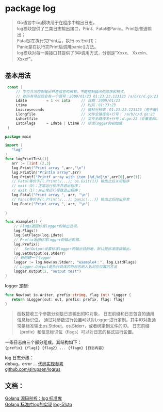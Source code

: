 # package log
> Go语言中log模块用于在程序中输出日志。  
  log模块提供了三类日志输出接口，Print、Fatal和Panic。Print是普通输出；  
  Fatal是在执行完Print后，执行 os.Exit(1)；  
  Panic是在执行完Print后调用panic()方法。  
  log模块对每一类接口其提供了3中调用方式，分别是"Xxxx、 Xxxxln、Xxxxf"。
  
## 基本用法
```go
 const (
     // 字位共同控制输出日志信息的细节。不能控制输出的顺序和格式。
     // 在所有项目后会有一个冒号：2009/01/23 01:23:23.123123 /a/b/c/d.go:23: message
     Ldate         = 1 << iota     // 日期：2009/01/23
     Ltime                         // 时间：01:23:23
     Lmicroseconds                 // 微秒分辨率：01:23:23.123123（用于增强Ltime位）
     Llongfile                     // 文件全路径名+行号： /a/b/c/d.go:23
     Lshortfile                    // 文件无路径名+行号：d.go:23（会覆盖掉Llongfile）
     LstdFlags     = Ldate | Ltime // 标准logger的初始值
 )
```

```go
package main

import (
   "log"
)
func logPrintTest(){
   arr := []int {2,3}
   log.Print("Print array ",arr,"\n")
   log.Println("Println array",arr)
   log.Printf("Printf array with item [%d,%d]\n",arr[0],arr[1])
   // Fatal等价于{l.Print(v...); os.Exit(1)} 输出之后关闭程序
   // exit（0）：正常运行程序并退出程序；
   // exit（1）：非正常运行导致退出程序；
   log.Fatal("Print array ", arr, "\n")
   // Panic等价于{l.Print(v...); panic(...)} 输出之后抛出异常
   log.Panic("Print array ", arr, "\n")
  
}

func example4() {
	// Flags返回标准logger的输出选项。
	log.Flags()
	log.SetFlags(log.Ldate)
	// Prefix返回标准logger的输出前缀。
	log.Prefix()
	//	 SetOutput设置标准logger的输出目的地，默认是标准错误输出。
	log.SetOutput(os.Stderr)
	// 新创建一个logger
	logger := log.New(os.Stderr, "example4：", log.LstdFlags)
	// Logger.Output是执行具体的将日志刷入到对应位置的方法
	logger.Output(2, "output test")
}
```

logger 定制:  
```go
func New(out io.Writer, prefix string, flag int) *Logger {
   return &Logger{out: out, prefix: prefix, flag: flag}
}
```
> 函数接收三个参数分别是日志输出的IO对象，
日志前缀和日志包含的通用信息标识位，
通过对参数进行设置可以对Logger进行定制。其中IO对象通常是标准输出os.Stdout，os.Stderr，或者绑定到文件的IO。
日志前缀（prefix）和信息标识位（flags）可以对日志的格式进行设置。

一条日志由三个部分组成，其结构如下：  
`{prefix} {flag1} {flag2} ... {flagn} {日志内容}`

log 日志分级：  
debug，error ... [代码实现参考](https://blog.51cto.com/9291927/2294270)  
[github.com/sirupsen/logrus](github.com/sirupsen/logrus)


## 文档：
[Golang 源码剖析：log 标准库](https://www.cnblogs.com/lalalagq/p/9968997.html)  
[Golang 标准库log的实现](https://www.cnblogs.com/lvdongjie/p/6511029.html)
[log-51cto](https://blog.51cto.com/9291927/2294270)